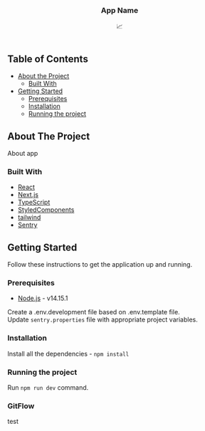 <br />
<div align="center">

<h3 align="center">App Name</h3>

  <p align="center">
    📈
    <br />
    <br />
  </p>
</div>

## Table of Contents

-   [About the Project](#about-the-project)
    -   [Built With](#built-with)
-   [Getting Started](#getting-started)
    -   [Prerequisites](#prerequisites)
    -   [Installation](#installation)
    -   [Running the project](#running-the-project)

## About The Project

About app

### Built With

-   [React](https://reactjs.org/)
-   [Next.js](https://nextjs.org)
-   [TypeScript](https://www.typescriptlang.org/)
-   [StyledComponents](https://styled-components.com/)
-   [tailwind](https://tailwindcss.com/)
-   [Sentry](https://sentry.io/)

## Getting Started

Follow these instructions to get the application up and running.

### Prerequisites

-   [Node.js](https://nodejs.org/en/download/) - v14.15.1

Create a .env.development file based on .env.template file.
<br/>
Update `sentry.properties` file with appropriate project variables.

### Installation
Install all the dependencies - `npm install`

### Running the project
Run `npm run dev` command.

### GitFlow
test 
